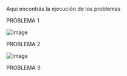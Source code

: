 Aqui encontrás la ejecución de los problemas

PROBLEMA 1

![image](https://github.com/user-attachments/assets/f9e7c782-971e-4b57-adf7-3dccba753d9f)


PROBLEMA 2

![image](https://github.com/user-attachments/assets/1618d8e4-6e6c-455b-a514-35b7a06cb2ca)

PROBLEMA 3:



